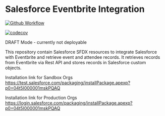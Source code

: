 # Salesforce Eventbrite Integration

[![Github Workflow](<https://github.com/tegeling/salesforce-eventbrite/workflows/Salesforce%20DX%20(scratch%20org)/badge.svg?branch=main>)](https://github.com/tegeling/salesforce-eventbrite/actions?query=workflow%3A%22Salesforce+DX+%28scratch+org%29%22)

[![codecov](https://codecov.io/gh/tegeling/salesforce-eventbrite/branch/main/graph/badge.svg?token=G67C6FTWLJ)](https://codecov.io/gh/tegeling/salesforce-eventbrite)

DRAFT Mode - currently not deployable

This repository contain Salesforce SFDX resources to integrate Salesforce with Eventbrite and retrieve event and attendee records.
It retrieves records from Eventbrite via Rest API and stores records in Salesforce custom objects.

Installation link for Sandbox Orgs
https://test.salesforce.com/packaging/installPackage.apexp?p0=04t5I000001mskPQAQ

Installation link for Production Orgs
https://login.salesforce.com/packaging/installPackage.apexp?p0=04t5I000001mskPQAQ
